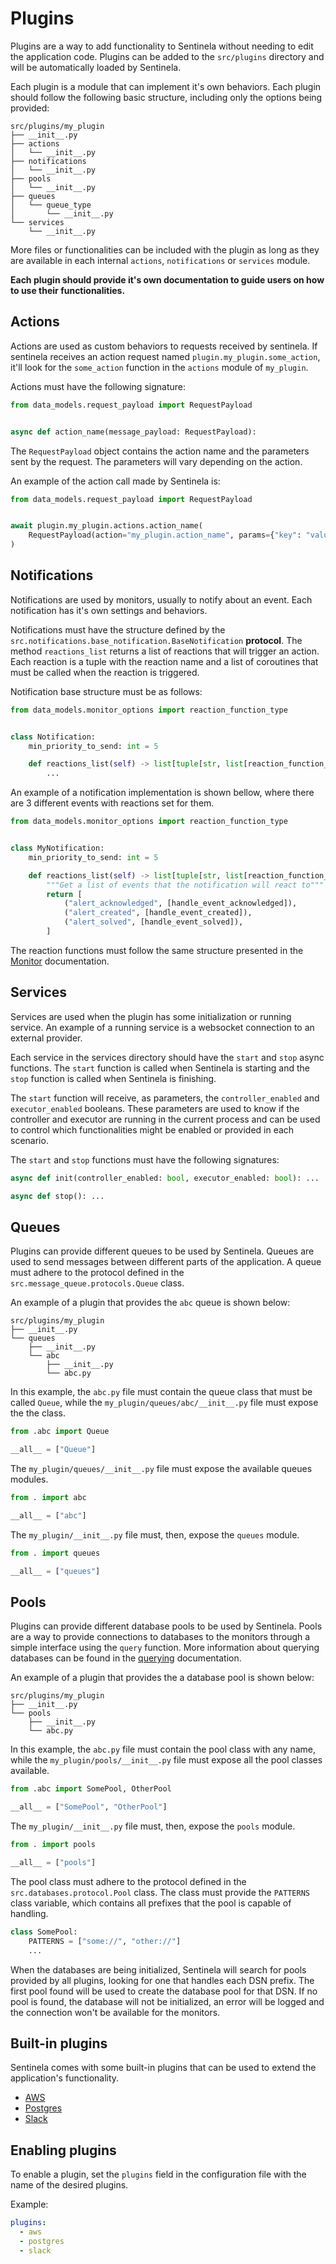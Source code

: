 # Plugins
Plugins are a way to add functionality to Sentinela without needing to edit the application code. Plugins can be added to the `src/plugins` directory and will be automatically loaded by Sentinela.

Each plugin is a module that can implement it's own behaviors. Each plugin should follow the following basic structure, including only the options being provided:

```
src/plugins/my_plugin
├── __init__.py
├── actions
│   └── __init__.py
├── notifications
│   └── __init__.py
├── pools
│   └── __init__.py
├── queues
│   └── queue_type
│       └── __init__.py
└── services
    └── __init__.py
```

More files or functionalities can be included with the plugin as long as they are available in each internal `actions`, `notifications` or `services` module.

**Each plugin should provide it's own documentation to guide users on how to use their functionalities.**

## Actions
Actions are used as custom behaviors to requests received by sentinela. If sentinela receives an action request named `plugin.my_plugin.some_action`, it'll look for the `some_action` function in the `actions` module of `my_plugin`.

Actions must have the following signature:
```python
from data_models.request_payload import RequestPayload


async def action_name(message_payload: RequestPayload):
```

The `RequestPayload` object contains the action name and the parameters sent by the request. The parameters will vary depending on the action.

An example of the action call made by Sentinela is:
```python
from data_models.request_payload import RequestPayload


await plugin.my_plugin.actions.action_name(
    RequestPayload(action="my_plugin.action_name", params={"key": "value"})
)
```

## Notifications
Notifications are used by monitors, usually to notify about an event. Each notification has it's own settings and behaviors.

Notifications must have the structure defined by the `src.notifications.base_notification.BaseNotification` **protocol**. The method `reactions_list` returns a list of reactions that will trigger an action. Each reaction is a tuple with the reaction name and a list of coroutines that must be called when the reaction is triggered.

Notification base structure must be as follows:
```python
from data_models.monitor_options import reaction_function_type


class Notification:
    min_priority_to_send: int = 5

    def reactions_list(self) -> list[tuple[str, list[reaction_function_type]]]:
        ...
```

An example of a notification implementation is shown bellow, where there are 3 different events with reactions set for them.
```python
from data_models.monitor_options import reaction_function_type


class MyNotification:
    min_priority_to_send: int = 5

    def reactions_list(self) -> list[tuple[str, list[reaction_function_type]]]:
        """Get a list of events that the notification will react to"""
        return [
            ("alert_acknowledged", [handle_event_acknowledged]),
            ("alert_created", [handle_event_created]),
            ("alert_solved", [handle_event_solved]),
        ]
```

The reaction functions must follow the same structure presented in the [Monitor](./monitors.md) documentation.

## Services
Services are used when the plugin has some initialization or running service. An example of a running service is a websocket connection to an external provider.

Each service in the services directory should have the `start` and `stop` async functions. The `start` function is called when Sentinela is starting and the `stop` function is called when Sentinela is finishing.

The `start` function will receive, as parameters, the `controller_enabled` and `executor_enabled` booleans. These parameters are used to know if the controller and executor are running in the current process and can be used to control which functionalities might be enabled or provided in each scenario.

The `start` and `stop` functions must have the following signatures:

```python
async def init(controller_enabled: bool, executor_enabled: bool): ...

async def stop(): ...
```

## Queues
Plugins can provide different queues to be used by Sentinela. Queues are used to send messages between different parts of the application. A queue must adhere to the protocol defined in the `src.message_queue.protocols.Queue` class.

An example of a plugin that provides the `abc` queue is shown below:

```
src/plugins/my_plugin
├── __init__.py
└── queues
    ├── __init__.py
    └── abc
        ├── __init__.py
        └── abc.py
```

In this example, the `abc.py` file must contain the queue class that must be called `Queue`, while the `my_plugin/queues/abc/__init__.py` file must expose the the class.

```python
from .abc import Queue

__all__ = ["Queue"]
```

The `my_plugin/queues/__init__.py` file must expose the available queues modules.

```python
from . import abc

__all__ = ["abc"]
```

The `my_plugin/__init__.py` file must, then, expose the `queues` module.

```python
from . import queues

__all__ = ["queues"]
```

## Pools
Plugins can provide different database pools to be used by Sentinela. Pools are a way to provide connections to databases to the monitors through a simple interface using the `query` function. More information about querying databases can be found in the [querying](../querying.md) documentation.

An example of a plugin that provides the a database pool is shown below:

```
src/plugins/my_plugin
├── __init__.py
└── pools
    ├── __init__.py
    └── abc.py
```

In this example, the `abc.py` file must contain the pool class with any name, while the `my_plugin/pools/__init__.py` file must expose all the pool classes available.

```python
from .abc import SomePool, OtherPool

__all__ = ["SomePool", "OtherPool"]
```

The `my_plugin/__init__.py` file must, then, expose the `pools` module.

```python
from . import pools

__all__ = ["pools"]
```

The pool class must adhere to the protocol defined in the `src.databases.protocol.Pool` class. The class must provide the `PATTERNS` class variable, which contains all prefixes that the pool is capable of handling.

```python
class SomePool:
    PATTERNS = ["some://", "other://"]
    ...
```

When the databases are being initialized, Sentinela will search for pools provided by all plugins, looking for one that handles each DSN prefix. The first pool found will be used to create the database pool for that DSN. If no pool is found, the database will not be initialized, an error will be logged and the connection won't be available for the monitors.

## Built-in plugins
Sentinela comes with some built-in plugins that can be used to extend the application's functionality.
- [AWS](./aws.md)
- [Postgres](./postgres.md)
- [Slack](./slack.md)

## Enabling plugins
To enable a plugin, set the `plugins` field in the configuration file with the name of the desired plugins.

Example:
```yaml
plugins:
  - aws
  - postgres
  - slack
```
